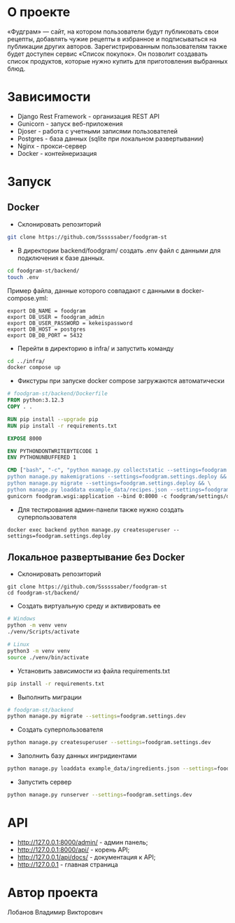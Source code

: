 # О проекте

«Фудграм» — сайт, на котором пользователи будут публиковать свои рецепты, добавлять чужие рецепты в избранное и подписываться на публикации других авторов. Зарегистрированным пользователям также будет доступен сервис «Список покупок». Он позволит создавать список продуктов, которые нужно купить для приготовления выбранных блюд.

# Зависимости

* Django Rest Framework - организация REST API
* Gunicorn - запуск веб-приложения
* Djoser - работа с учетными записями пользователей
* Postgres - база данных (sqlite при локальном развертывании)
* Nginx - прокси-сервер
* Docker - контейнеризация

# Запуск

## Docker

* Склонировать репозиторий
```bash
git clone https://github.com/Ssssssaber/foodgram-st
```
* В директории backend/foodgram/ создать .env файл с данными для подключения к базе данных. 
```bash
cd foodgram-st/backend/
touch .env
```
Пример файла, данные которого совпадают с данными в docker-compose.yml:
```env
export DB_NAME = foodgram
export DB_USER = foodgram_admin
export DB_USER_PASSWORD = kekeispassword
export DB_HOST = postgres
export DB_DB_PORT = 5432
```
* Перейти в директорию в infra/ и запустить команду
```bash
cd ../infra/
docker compose up
```
* Фикстуры при запуске docker compose загружаются автоматически
```Dockerfile
# foodgram-st/backend/Dockerfile
FROM python:3.12.3
COPY . .

RUN pip install --upgrade pip
RUN pip install -r requirements.txt

EXPOSE 8000

ENV PYTHONDONTWRITEBYTECODE 1
ENV PYTHONUNBUFFERED 1

CMD ["bash", "-c", "python manage.py collectstatic --settings=foodgram.settings.deploy --noinput && \
python manage.py makemigrations --settings=foodgram.settings.deploy && \
python manage.py migrate --settings=foodgram.settings.deploy && \
python manage.py loaddata example_data/recipes.json --settings=foodgram.settings.deploy && \ 
gunicorn foodgram.wsgi:application --bind 0:8000 -c foodgram/settings/deploy.py"]
```

* Для тестирования админ-панели также нужно создать суперпользователя
```
docker exec backend python manage.py createsuperuser --settings=foodgram.settings.deploy
```
## Локальное развертывание без Docker

* Склонировать репозиторий
```
git clone https://github.com/Ssssssaber/foodgram-st
cd foodgram-st/backend/
```

* Создать виртуальную среду и активировать ее

```bash
# Windows
python -m venv venv
./venv/Scripts/activate
```

```bash
# Linux
python3 -m venv venv
source ./venv/bin/activate
```

* Установить зависимости из файла requirements.txt

```bash
pip install -r requirements.txt
```

* Выполнить миграции

```bash
# foodgram-st/backend
python manage.py migrate --settings=foodgram.settings.dev
```

* Создать суперпользователя 

```bash
python manage.py createsuperuser --settings=foodgram.settings.dev
```
* Заполнить базу данных ингридиентами

```bash
python manage.py loaddata example_data/ingredients.json --settings=foodgram.settings.dev
```

* Запустить сервер

```bash
python manage.py runserver --settings=foodgram.settings.dev
```

# API

* http://127.0.0.1:8000/admin/ - админ панель; 
* http://127.0.0.1:8000/api/ - корень API;
* http://127.0.0.1/api/docs/ - документация к API;
* http://127.0.0.1 - главная страница

# Автор проекта

Лобанов Владимир Викторович